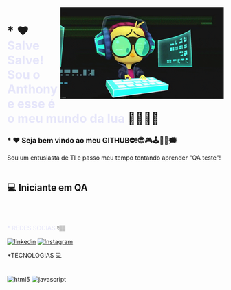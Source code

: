 <img src = "0a10af70-6cbf-46df-9071-0ff586a3b1d6.gif " width = "380px" align = "right" >
<h1>* ❤ <font color = "#E6E6FA"> Salve Salve! Sou o Anthony e esse é o meu mundo da lua </font> 👾🤖👨‍🚀</h1>
<h3>* ❤ Seja bem vindo ao meu GITHUB⛔!😎🎮🕹🎲💭🗯</h3>

Sou um entusiasta de TI e passo meu tempo tentando aprender "QA teste"!
<br></br>
<h2>💻 Iniciante em QA</h2>
<br></br>

<FONT COLOR = "#E6E6FA"> * REDES SOCIAS </FONT>👇🏽

[![linkedin](https://img.shields.io/badge/LinkedIn-0077B5?style=for-the-badge&logo=linkedin&logoColor=white)](https://www.linkedin.com/in/anthonydouglas88)
[![Instagram](https://img.shields.io/badge/Instagram-E4405F?style=for-the-badge&logo=instagram&logoColor=white)](https://www.instagram.com/anthony_paixao88/)

*TECNOLOGIAS 💻

<div style="display: inline_block"><br/>
<img align="center" alt="html5" src="https://img.shields.io/badge/HTML5-E34F26?style=for-the-badge&logo=html5&logoColor=white" />
<img align="center" alt="javascript" src= "https://img.shields.io/badge/JavaScript-F7DF1E?style=for-the-badge&logo=javascript&logoColor=black" />
  


<div>



